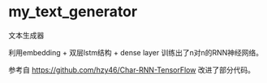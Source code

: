 # my_text_generator
文本生成器

利用embedding + 双层lstm结构 + dense layer 训练出了n对n的RNN神经网络。

参考自 https://github.com/hzy46/Char-RNN-TensorFlow
改进了部分代码。
